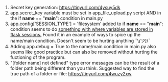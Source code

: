 1. Secret key generation: https://tinyurl.com/4ysuy5dk
2. app.secret_key variable must be set in app_file_upload.py script AND in the if __name__ == "__main__": condition in main.py
3. app.config['SESSION_TYPE'] = 'filesystem' added to if __name__ == "__main__": condition seems to do [something with where variables are stored in flask sessions.](https://tinyurl.com/2p9awsuv) Found it in an example of ways to spice up the name/main condition. Doesn't seem to be hurting anything ¯\\_(ツ)_/¯
4. Adding app.debug = True to the name/main condition in main.py also seems like good practice but can also be removed without hurting the fuctioning of the program.
5. "[folder name] not defined" type error messages can be the result of a folder path being different than you think. Suggested way to find the true path of a folder or file: https://tinyurl.com/4wuzy2xw